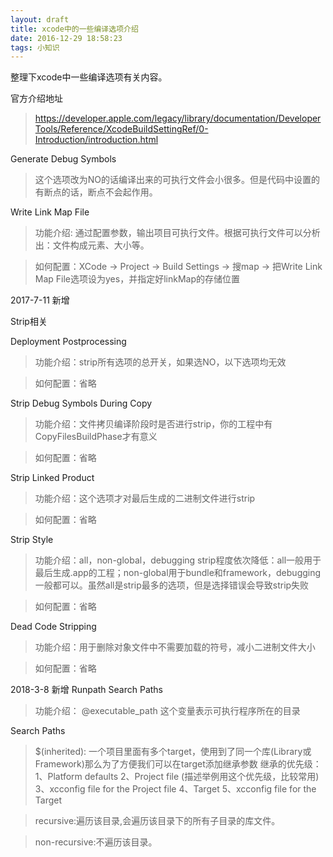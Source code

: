 ```yaml
---
layout: draft
title: xcode中的一些编译选项介绍
date: 2016-12-29 18:58:23
tags: 小知识
---
```

整理下xcode中一些编译选项有关内容。
<!--more-->
官方介绍地址

>https://developer.apple.com/legacy/library/documentation/DeveloperTools/Reference/XcodeBuildSettingRef/0-Introduction/introduction.html

Generate Debug Symbols

>这个选项改为NO的话编译出来的可执行文件会小很多。但是代码中设置的有断点的话，断点不会起作用。

Write Link Map File

>功能介绍: 通过配置参数，输出项目可执行文件。根据可执行文件可以分析出：文件构成元素、大小等。

>如何配置：XCode -> Project -> Build Settings -> 搜map -> 把Write Link Map File选项设为yes，并指定好linkMap的存储位置

2017-7-11 新增

Strip相关

Deployment Postprocessing

>功能介绍：strip所有选项的总开关，如果选NO，以下选项均无效

>如何配置：省略

Strip Debug Symbols During Copy

>功能介绍：文件拷贝编译阶段时是否进行strip，你的工程中有CopyFilesBuildPhase才有意义

>如何配置：省略

Strip Linked Product

>功能介绍：这个选项才对最后生成的二进制文件进行strip

>如何配置：省略

Strip Style

>功能介绍：all，non-global，debugging strip程度依次降低：all一般用于最后生成.app的工程；non-global用于bundle和framework，debugging一般都可以。虽然all是strip最多的选项，但是选择错误会导致strip失败

>如何配置：省略

Dead Code Stripping

>功能介绍：用于删除对象文件中不需要加载的符号，减小二进制文件大小

>如何配置：省略

2018-3-8 新增
Runpath Search Paths

>功能介绍：
@executable_path 这个变量表示可执行程序所在的目录

Search Paths

>$(inherited): 一个项目里面有多个target，使用到了同一个库(Library或Framework)那么为了方便我们可以在target添加继承参数
继承的优先级：
1、Platform defaults
2、Project file (描述举例用这个优先级，比较常用)
3、xcconfig file for the Project file
4、Target
5、xcconfig file for the Target

>recursive:遍历该目录,会遍历该目录下的所有子目录的库文件。

>non-recursive:不遍历该目录。
